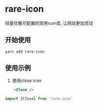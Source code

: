 # rare-icon

轻量优雅可配置的常用icon库, 让网站更加灵动

## 开始使用

```sh
yarn add rare-icon
```

## 使用示例
1. 使用close icon

```html
    <Close />
```

```js
import {Close} from 'rare-icon'
```
